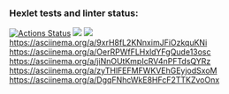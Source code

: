 ### Hexlet tests and linter status:
[![Actions Status](https://github.com/sad-x/backend-project-lvl2/workflows/hexlet-check/badge.svg)](https://github.com/sad-x/backend-project-lvl2/actions)
<a href="https://codeclimate.com/github/codeclimate/codeclimate/maintainability"><img src="https://api.codeclimate.com/v1/badges/a99a88d28ad37a79dbf6/maintainability" /></a>
<a href="https://codeclimate.com/github/sad-x/backend-project-lvl2/test_coverage"><img src="https://api.codeclimate.com/v1/badges/5680c3a712628dafb65b/test_coverage" /></a>
https://asciinema.org/a/9xrH8fL2KNnximJFiOzkquKNi
https://asciinema.org/a/OerRPWfFLHxldYFgQude13osc
https://asciinema.org/a/jiNnOUtKmpIcRV4nPFTdsQYRz
https://asciinema.org/a/zyTHlFEFMFWKVEhGEyjodSxoM
https://asciinema.org/a/DgqFNhcWkE8HFcF2TTKZvoOnx
